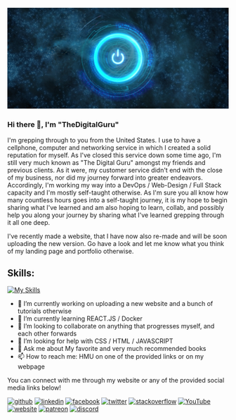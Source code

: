 ![Designing, Developing, and soon to be sharing Tutorials, Videos, &  Other Resources](https://github.com/TheDigitalGuru/TheDigitalGuru/blob/main/DigiGuruLogoBanner.jpg)

### Hi there 👋, I'm "TheDigitalGuru"
I'm grepping through to you from the United States. I use to have a cellphone, computer and networking service in which I created a solid reputation for myself. As I've closed this service down some time ago, I'm still very much known as "The Digital Guru" amongst my friends and previous clients. As it were, my customer service didn't end with the close of my business, nor did my journey forward into greater endeavors. Accordingly, I'm working my way into a DevOps / Web-Design / Full Stack capacity and I'm mostly self-taught otherwise. As I'm sure you all know how many countless hours goes into a self-taught journey, it is my hope to begin sharing what I've learned and am also hoping to learn, collab, and possibly help you along your journey by sharing what I've learned grepping through it all one deep. 

I've recently made a website, that I have now also re-made and will be soon uploading the new version. 
Go have a look and let me know what you think of my landing page and portfolio otherwise.

## Skills: 
[![My Skills](https://skills.thijs.gg/icons?i=js,html,css,bootstrap,discord,jquery,mysql,php,py,cloudflare,visualstudio)](https://skills.thijs.gg)

- 🔭 I’m currently working on uploading a new website and a bunch of tutorials otherwise 
- 🌱 I’m currently learning REACT.JS / Docker 
- 👯 I’m looking to collaborate on anything that progresses myself, and each other forwards 
- 🤔 I’m looking for help with CSS / HTML / JAVASCRIPT 
- 💬 Ask me about My favorite and very much recommended books 
- 📫 How to reach me: HMU on one of the provided links or on my webpage 


You can connect with me through my website or any of the provided social media links below!

[<img src='https://cdn.jsdelivr.net/npm/simple-icons@3.0.1/icons/github.svg' alt='github' height='40'>](https://github.com/TheDigitalGuru)  [<img src='https://cdn.jsdelivr.net/npm/simple-icons@3.0.1/icons/linkedin.svg' alt='linkedin' height='40'>](https://www.linkedin.com/in/thedigitalgurutech/)  [<img src='https://cdn.jsdelivr.net/npm/simple-icons@3.0.1/icons/facebook.svg' alt='facebook' height='40'>](https://www.facebook.com/TheDigitalGuru337)  [<img src='https://cdn.jsdelivr.net/npm/simple-icons@3.0.1/icons/twitter.svg' alt='twitter' height='40'>](https://twitter.com/DigitalGuruTech)  [<img src='https://cdn.jsdelivr.net/npm/simple-icons@3.0.1/icons/stackoverflow.svg' alt='stackoverflow' height='40'>](https://stackoverflow.com/users/21802037/the-digital-guru)  [<img src='https://cdn.jsdelivr.net/npm/simple-icons@3.0.1/icons/youtube.svg' alt='YouTube' height='40'>](https://www.youtube.com/channel/@thedigitalgurutech)  [<img src='https://cdn.jsdelivr.net/npm/simple-icons@3.0.1/icons/icloud.svg' alt='website' height='40'>](http://www.thedigitalguru.tech)  [<img src='https://cdn.jsdelivr.net/npm/simple-icons@3.0.1/icons/patreon.svg' alt='patreon' height='40'>](https://patreon.com/TheDigitalGuru)  [<img src='https://cdn.jsdelivr.net/npm/simple-icons@3.0.1/icons/discord.svg' alt='discord' height='40'>](https://discordapp.com/users/888658178550677545)  

